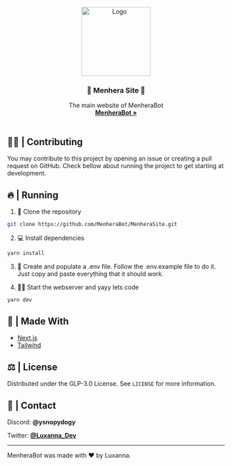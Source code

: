<p align="center">
    <img src="https://i.imgur.com/g9MuGLw.png" alt="Logo" width="160" height="160">

  <h3 align="center">📔 <b>Menhera Site</b> 📔</h3>

  <p align="center">
    The main website of MenheraBot
    <br />
    <a href="https://github.com/MenheraBot/MenheraBot"><strong>MenheraBot »</strong></a>
    <br />
    <br />
  </p>
</p>

## 👨‍💻 | Contributing

You may contribute to this project by opening an issue or creating a pull request on GitHub. Check bellow about running the project to get starting at development.

## 🔥 | Running

1. 🧹 Clone the repository

```bash
git clone https://github.com/MenheraBot/MenheraSite.git
```

2. 💻 Install dependencies

```bash
yarn install
```

3. 👾 Create and populate a .env file. Follow the .env.example file to do it. Just copy and paste everything that it should work.

4. 🏃‍♂️ Start the webserver and yayy lets code

```bash
yarn dev
```

## 🔨 | Made With

- [Next.js](https://nextjs.org/) 
- [Tailwind](https://tailwindcss.com/)

## ⚖️ | License

Distributed under the GLP-3.0 License. See `LICENSE` for more information.

## 📧 | Contact

Discord: **@ysnopydogy**

Twitter: **[@Luxanna_Dev](https://x.com/Luxanna_Dev)**

---

MenheraBot was made with ❤️ by Luxanna.
